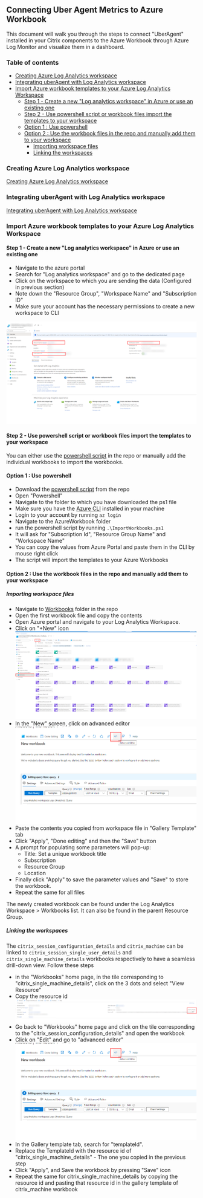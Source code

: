 ## Connecting Uber Agent Metrics to Azure Workbook


This document will walk you through the steps to connect "UberAgent" installed in your Citrix components to the Azure Workbook through Azure Log Monitor and visualize them in a dashboard. 

### Table of contents
  - [Creating Azure Log Analytics workspace](#creating-azure-log-analytics-workspace)
  - [Integrating uberAgent with Log Analytics workspace](#integrating-uberagent-with-log-analytics-workspace)
  - [Import Azure workbook templates to your Azure Log Analytics Workspace](#import-azure-workbook-templates-to-your-azure-log-analytics-workspace)
    - [Step 1 - Create a new "Log analytics workspace" in Azure or use an existing one](#step-1---create-a-new-log-analytics-workspace-in-azure-or-use-an-existing-one)
    - [Step 2 - Use powershell script or workbook files import the templates to your workspace](#step-2---use-powershell-script-or-workbook-files-import-the-templates-to-your-workspace)
    - [Option 1 : Use powershell](#option-1--use-powershell)
    - [Option 2 : Use the workbook files in the repo and manually add them to your workspace](#option-2--use-the-workbook-files-in-the-repo-and-manually-add-them-to-your-workspace)
      - [Importing workspace files](#importing-workspace-files)
      - [Linking the workspaces](#linking-the-workspaces)


### Creating Azure Log Analytics workspace

[Creating Azure Log Analytics workspace](../README.md#creating-azure-log-analytics-workspace)

### Integrating uberAgent with Log Analytics workspace

[Integrating uberAgent with Log Analytics workspace](../README.md#integrating-uberagent-with-log-analytics-workspace)
   

### Import Azure workbook templates to your Azure Log Analytics Workspace

#### Step 1 - Create a new "Log analytics workspace" in Azure or use an existing one


* Navigate to the azure portal
* Search for "Log analytics workspace" and go to the dedicated page
* Click on the workspace to which you are sending the data (Configured in previous section)
* Note down the "Resource Group", "Workspace Name" and "Subscription ID"
* Make sure your account has the necessary permissions to create a new workspace to CLI
  

 ![image](img/AzureMonitorInfoPage.png)


#### Step 2 - Use powershell script or workbook files import the templates to your workspace

You can either use the [powershell script](https://github.com/citrix/uberagent-integrations/blob/main/azure-monitor/azure-workbooks/ImportWorkbooks.ps1) in the repo or manually add the individual workbooks to import the workbooks.


#### Option 1 : Use powershell

* Download the [powershell script](https://github.com/citrix/uberagent-integrations/blob/main/azure-monitor/azure-workbooks/ImportWorkbooks.ps1) from the repo
* Open "Powershell"
* Navigate to the folder to which you have downloaded the ps1 file
* Make sure you have the [Azure CLI](https://learn.microsoft.com/en-us/cli/azure/) installed in your machine
* Login to your account by running `az login`
* Navigate to the AzureWorkbook folder
* run the powershell script by running `.\ImportWorkbooks.ps1`
* It will ask for "Subscription Id", "Resource Group Name" and "Workspace Name"
* You can copy the values from Azure Portal and paste them in the CLI by mouse right click
* The script will import the templates to your Azure Workbooks

#### Option 2 : Use the workbook files in the repo and manually add them to your workspace

##### Importing workspace files

* Navigate to [Workbooks](https://github.com/citrix/uberagent-integrations/tree/main/azure-monitor/azure-workbooks/workbooks) folder in the repo
* Open the first workbook file and copy the contents
* Open Azure portal and navigate to your Log Analytics Workspace.
* Click on "+New" icon
![image](img/NewWorkbookNavigation.png)
* In the "New" screen, click on advanced editor
![image](img/AdvancedEditor.png)
* Paste the contents you copied from workspace file in "Gallery Template" tab
* Click "Apply", "Done editing" and then the "Save" button
* A prompt for populating some parameters will pop-up:
   - Title: Set a unique workbook title
   - Subscription
   - Resource Group
   - Location
* Finally click "Apply" to save the parameter values and "Save" to store the workbook.
* Repeat the same for all files

The newly created workbook can be found under the Log Analytics Workspace > Workbooks list. It can also be found in the parent Resource Group.

##### Linking the workspaces
The `citrix_session_configuration_details` and `citrix_machine` can be linked to `citrix_session_single_user_details` and `citrix_single_machine_details` workbooks respectively to have a seamless drill-down view. Follow these steps

* in the "Workbooks" home page, in the tile corresponding to "citrix_single_machine_details", click on the 3 dots and select "View Resource"
* Copy the resource id
![image](img/CopyResourceID.png)
* Go back to "Workbooks" home page and click on the tile corresponding to the "citrix_session_configuration_details" and open the workbook
* Click on "Edit" and go to "advanced editor"
![image](img/AdvancedEditor.png)
* In the Gallery template tab, search for "templateId".
* Replace the TemplateId with the resource id of "citrix_single_machine_details" - The one you copied in the previous step
* Click "Apply", and Save the workbook by pressing "Save" icon
* Repeat the same for citrix_single_machine_details by copying the resource id and pasting that resource id in the gallery template of citrix_machine workbook



